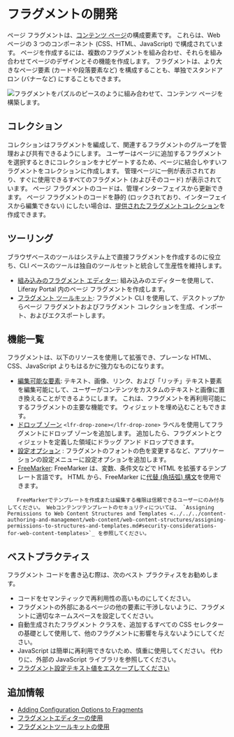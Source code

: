 # フラグメントの開発

ページ フラグメントは、[コンテンツ ページ](../../creating-pages/understanding-pages/understanding-pages.md#content-pages)の構成要素です。 これらは、Web ページの 3 つのコンポーネント (CSS、HTML、JavaScript) で構成されています。 ページを作成するには、複数のフラグメントを組み合わせ、それらを組み合わせてページのデザインとその機能を作成します。 フラグメントは、より大きなページ要素 (カードや段落要素など) を構成することも、単独でスタンドアロン (バナーなど) にすることもできます。

![フラグメントをパズルのピースのように組み合わせて、コンテンツ ページを構築します。](./developing-fragments-intro/images/01.png)

## コレクション

コレクションはフラグメントを編成して、関連するフラグメントのグループを管理および共有できるようにします。 ユーザーはページに追加するフラグメントを選択するときにコレクションをナビゲートするため、ページに結合しやすいフラグメントをコレクションに作成します。 管理ページに一例が表示されており、すぐに使用できるすべてのフラグメント (およびそのコード) が表示されています。 ページ フラグメントのコードは、管理インターフェイスから更新できます。 ページ フラグメントのコードを静的 (ロックされており、インターフェイスから編集できない) にしたい場合は、[提供されたフラグメントコレクション](./creating-a-contributed-fragment-collection.md)を作成できます。

## ツーリング

ブラウザベースのツールはシステム上で直接フラグメントを作成するのに役立ち、CLI ベースのツールは独自のツールセットと統合して生産性を維持します。

  - [組み込みのフラグメント エディター](./using-the-fragments-editor.md): 組み込みのエディターを使用して、Liferay Portal 内のページ フラグメントを作成します。
  - [フラグメント ツールキット](./using-the-fragments-toolkit.md): フラグメント CLI を使用して、デスクトップからページ フラグメントおよびフラグメント コレクションを生成、インポート、およびエクスポートします。

## 機能一覧

フラグメントは、以下のリソースを使用して拡張でき、プレーンな HTML、CSS、JavaScript よりもはるかに強力なものになります。

  - [編集可能な要素](../reference/fragments/fragment-specific-tags-reference.md): テキスト、画像、リンク、および「リッチ」テキスト要素を編集可能にして、ユーザーがコンテンツをカスタムのテキストと画像に置き換えることができるようにします。 これは、フラグメントを再利用可能にするフラグメントの主要な機能です。 ウィジェットを埋め込むこともできます。
  - [ドロップ ゾーン](./defining-fragment-drop-zones.md) `<lfr-drop-zone></lfr-drop-zone>` ラベルを使用してフラグメントにドロップ ゾーンを追加します。 追加したら、フラグメントとウィジェットを定義した領域にドラッグ アンド ドロップできます。
  - [設定オプション](./adding-configuration-options-to-fragments.md) <!-- TODO: Fix link --> : フラグメントのフォントの色を変更するなど、アプリケーションの設定メニューに設定オプションを追加します。
  - [FreeMarker](https://freemarker.apache.org/): FreeMarker は、変数、条件文などで HTML を拡張するテンプレート言語です。 HTML から、FreeMarker に[代替 (角括弧) 構文](https://freemarker.apache.org/docs/dgui_misc_alternativesyntax.html)を使用できます。

<!-- end list -->

``` important::
   FreeMarkerでテンプレートを作成または編集する権限は信頼できるユーザーにのみ付与してください。 Webコンテンツテンプレートのセキュリティについては、 `Assigning Permissions to Web Content Structures and Templates <../../../content-authoring-and-management/web-content/web-content-structures/assigning-permissions-to-structures-and-templates.md#security-considerations-for-web-content-templates>`_ を参照してください。
```

## ベストプラクティス

フラグメント コードを書き込む際は、次のベスト プラクティスをお勧めします。

  - コードをセマンティックで再利用性の高いものにしてください。
  - フラグメントの外部にあるページの他の要素に干渉しないように、フラグメントに適切なネームスペースを設定してください。
  - 自動生成されたフラグメント クラスを、追加するすべての CSS セレクターの基礎として使用して、他のフラグメントに影響を与えないようにしてください。
  - JavaScript は簡単に再利用できないため、慎重に使用してください。 代わりに、外部の JavaScript ライブラリを参照してください。
  - [フラグメント設定テキスト値をエスケープしてください](./escaping-fragment-configuration-text-values-reference.md) <!-- TODO: Fix link -->

## 追加情報

  - [Adding Configuration Options to Fragments](./adding-configuration-options-to-fragments.md)
  - [フラグメントエディターの使用](./using-the-fragments-editor.md)
  - [フラグメントツールキットの使用](./using-the-fragments-toolkit.md)
